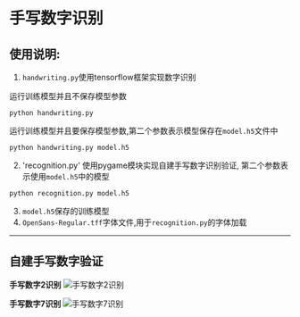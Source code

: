 # 手写数字识别  
## 使用说明:  
1. `handwriting.py`使用tensorflow框架实现数字识别

运行训练模型并且不保存模型参数
```
python handwriting.py
```
运行训练模型并且要保存模型参数,第二个参数表示模型保存在`model.h5`文件中
```
python handwriting.py model.h5
```

2. 'recognition.py' 使用pygame模块实现自建手写数字识别验证, 第二个参数表示使用`model.h5`中的模型
```
python recognition.py model.h5
```

3. `model.h5`保存的训练模型  
4. `OpenSans-Regular.tff`字体文件,用于`recognition.py`的字体加载
---
## 自建手写数字验证 
**手写数字2识别**
![手写数字2识别](../Result/自建手写识别图片/手写数字2识别.png) 

**手写数字7识别**
![手写数字7识别](../Result/自建手写识别图片/手写数字7识别.png)